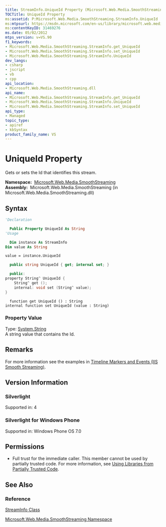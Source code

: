 ```yaml
---
title: StreamInfo.UniqueId Property (Microsoft.Web.Media.SmoothStreaming)
TOCTitle: UniqueId Property
ms:assetid: P:Microsoft.Web.Media.SmoothStreaming.StreamInfo.UniqueId
ms:mtpsurl: https://msdn.microsoft.com/en-us/library/microsoft.web.media.smoothstreaming.streaminfo.uniqueid(v=VS.90)
ms:contentKeyID: 31469276
ms.date: 05/02/2012
mtps_version: v=VS.90
f1_keywords:
- Microsoft.Web.Media.SmoothStreaming.StreamInfo.get_UniqueId
- Microsoft.Web.Media.SmoothStreaming.StreamInfo.set_UniqueId
- Microsoft.Web.Media.SmoothStreaming.StreamInfo.UniqueId
dev_langs:
- csharp
- jscript
- vb
- cpp
api_location:
- Microsoft.Web.Media.SmoothStreaming.dll
api_name:
- Microsoft.Web.Media.SmoothStreaming.StreamInfo.get_UniqueId
- Microsoft.Web.Media.SmoothStreaming.StreamInfo.UniqueId
- Microsoft.Web.Media.SmoothStreaming.StreamInfo.set_UniqueId
api_type:
- Managed
topic_type:
- apiref
- kbSyntax
product_family_name: VS
---
```


# UniqueId Property

Gets or sets the Id that identifies this stream.

**Namespace:**  [Microsoft.Web.Media.SmoothStreaming](microsoft-web-media-smoothstreaming-namespace_1.md)  
**Assembly:**  Microsoft.Web.Media.SmoothStreaming (in Microsoft.Web.Media.SmoothStreaming.dll)

## Syntax

```vb
'Declaration

  Public Property UniqueId As String
'Usage

  Dim instance As StreamInfo
Dim value As String

value = instance.UniqueId
```

```csharp
  public string UniqueId { get; internal set; }
```

```cpp
  public:
property String^ UniqueId {
    String^ get ();
    internal: void set (String^ value);
}
```

```jscript
  function get UniqueId () : String
internal function set UniqueId (value : String)
```

### Property Value

Type: [System.String](https://msdn.microsoft.com/library/s1wwdcbf)  
A string value that contains the Id.  

## Remarks

For more information see the examples in [Timeline Markers and Events (IIS Smooth Streaming)](timeline-markers-and-events.md).

## Version Information

### Silverlight

Supported in: 4  

### Silverlight for Windows Phone

Supported in: Windows Phone OS 7.0  

## Permissions

  - Full trust for the immediate caller. This member cannot be used by partially trusted code. For more information, see [Using Libraries from Partially Trusted Code](https://msdn.microsoft.com/library/8skskf63).

## See Also

### Reference

[StreamInfo Class](streaminfo-class-microsoft-web-media-smoothstreaming_1.md)

[Microsoft.Web.Media.SmoothStreaming Namespace](microsoft-web-media-smoothstreaming-namespace_1.md)

